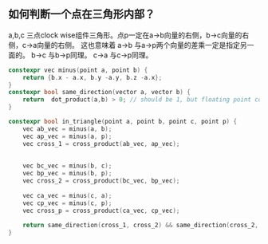 
## 如何判断一个点在三角形内部？

a,b,c 三点clock wise组件三角形。点p一定在a->b向量的右侧，b->c向量的右侧，c->a向量的右侧。
这也意味着
a->b 与a->p两个向量的差乘一定是指定另一面的。
b->c 与b->p同理。
c->a 与c->p同理。

```c++
constexpr vec minus(point a, point b) {
    return {b.x - a.x, b.y -a.y, b.z -a.x};
}
constexpr bool same_direction(vector a, vector b) {
    return  dot_product(a,b) > 0; // should be 1, but floating point computation...
}

constexpr bool in_triangle(point a, point b, point c, point p) {
    vec ab_vec = minus(a, b);
    vec ap_vec = minus(a, p);
    vec cross_1 = cross_product(ab_vec, ap_vec);
    
    
    vec bc_vec = minus(b, c);
    vec bp_vec = minus(b, p);
    vec cross_2 = cross_product(bc_vec, bp_vec);
    
    vec ca_vec = minus(c, a);
    vec cp_vec = minus(c, p);
    vec cross_p = cross_product(ca_vec, cp_vec);
    
    return same_direction(cross_1, cross_2) && same_direction(cross_2, cross_3);
}

```
